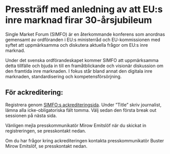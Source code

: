 # Pressträff med anledning av att EU:s inre marknad firar 30-årsjubileum

Single Market Forum (SIMFO) är en återkommande konferens som anordnas gemensamt av ordföranden i EU:s ministerråd och EU\-kommissionen med syftet att uppmärksamma och diskutera aktuella frågor om EU:s inre marknad.

Under det svenska ordförandeskapet kommer SIMFO att uppmärksamma detta tillfälle och bjuda in till en framåtblickande och visionär diskussion om den framtida inre marknaden. I fokus står bland annat den digitala inre marknaden, standardisering och kompetensförsörjning.

## För ackreditering:

Registrera genom [SIMFO:s ackrediteringsida](https://simfo-30anniversary.wmhproject.events/). Under ”Title” skriv journalist, lämna alla icke\-obligatoriska fält tomma. Välj sedan den första break out sessionen på nästa sida.

Vänligen mejla presskommunikatör Mirow Emitslöf när du skickat in registreringen, se presskontakt nedan.

Om du har frågor kring ackrediteringen kontakta presskommunikatör Buster Mirow Emitslöf, se presskontakt nedan.
